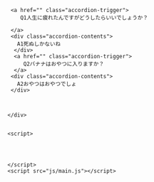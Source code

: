 <!DOCTYPE html>
<html lang="ja">
  <head>
    <meta charset="utf-8"/>
    <title>クラスとインスタンス</title>
    <link href="https://cdn.jsdelivr.net/npm/bootstrap@5.0.0-beta1/dist/css/bootstrap.min.css" rel="stylesheet" integrity="sha384-giJF6kkoqNQ00vy+HMDP7azOuL0xtbfIcaT9wjKHr8RbDVddVHyTfAAsrekwKmP1" crossorigin="anonymous">
  </head>
  <body>
    <div class="accordion" id="js-accordion">

     <a href="" class="accordion-trigger">
        Q1人生に疲れたんですがどうしたらいいでしょうか？

     </a>
     <div class="accordion-contents">
       A1死ぬしかないね
      </div>
      <a href="" class="accordion-trigger">
         Q2バナナはおやつに入りますか？
      </a>
     <div class="accordion-contents">
       A2おやつはおやつでしょ
     </div>



    </div>
    
    
    <script>




    </script>
    <script src="js/main.js"></script>
  
  
  </body>
</html>
